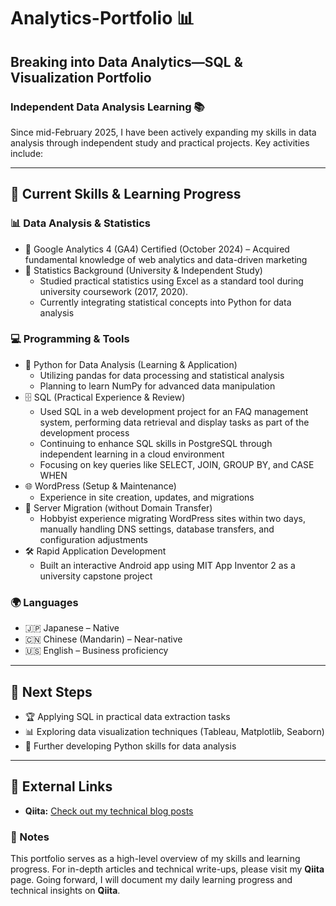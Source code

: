 # Analytics-Portfolio 📊

## Breaking into Data Analytics—SQL & Visualization Portfolio

### Independent Data Analysis Learning 📚

Since mid-February 2025, I have been actively expanding my skills in data analysis through independent study and practical projects. Key activities include:

---

## 📌 Current Skills & Learning Progress

### 📊 Data Analysis & Statistics

- 🎯 Google Analytics 4 (GA4) Certified (October 2024) – Acquired fundamental knowledge of web analytics and data-driven marketing
- 📖 Statistics Background (University & Independent Study)
  - Studied practical statistics using Excel as a standard tool during university coursework (2017, 2020).
  - Currently integrating statistical concepts into Python for data analysis

### 💻 Programming & Tools

- 🐍 Python for Data Analysis (Learning & Application)
  - Utilizing pandas for data processing and statistical analysis
  - Planning to learn NumPy for advanced data manipulation
- 🗄️ SQL (Practical Experience & Review)
  - Used SQL in a web development project for an FAQ management system, performing data retrieval and display tasks as part of the development process
  - Continuing to enhance SQL skills in PostgreSQL through independent learning in a cloud environment
  - Focusing on key queries like SELECT, JOIN, GROUP BY, and CASE WHEN
- 🌐 WordPress (Setup & Maintenance)
  - Experience in site creation, updates, and migrations
- 🔄 Server Migration (without Domain Transfer)
  - Hobbyist experience migrating WordPress sites within two days, manually handling DNS settings, database transfers, and configuration adjustments
- 🛠️ Rapid Application Development
  - Built an interactive Android app using MIT App Inventor 2 as a university capstone project

### 🌍 Languages

- 🇯🇵 Japanese – Native
- 🇨🇳 Chinese (Mandarin) – Near-native
- 🇺🇸 English – Business proficiency

---

## 🚀 Next Steps

- 🏆 Applying SQL in practical data extraction tasks
- 📊 Exploring data visualization techniques (Tableau, Matplotlib, Seaborn)
- 🐍 Further developing Python skills for data analysis

---

## 🔗 External Links

- **Qiita:** [Check out my technical blog posts](https://qiita.com/TLyticsInsight)

### 📝 Notes

This portfolio serves as a high-level overview of my skills and learning progress. For in-depth articles and technical write-ups, please visit my **Qiita** page.
Going forward, I will document my daily learning progress and technical insights on **Qiita**.
